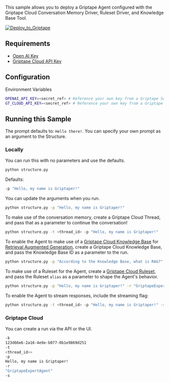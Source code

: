 This sample allows you to deploy a Griptape Agent configured with the Griptape Cloud Conversation Memory Driver, Ruleset Driver, and Knowledge Base Tool.

[![Deploy_to_Griptape](https://github.com/griptape-ai/griptape-cloud/assets/2302515/4fd57873-5c93-44a8-8fa3-ac1bf7d73bcc)](https://cloud.griptape.ai/structures/create/griptape-chat-memory-agent)

## Requirements

- [Open AI Key](https://platform.openai.com/api-keys)
- [Griptape Cloud API Key](https://cloud.griptape.ai/configuration/api-keys)

## Configuration

Environment Variables

```bash
OPENAI_API_KEY=<secret_ref> # Reference your own key from a Griptape Secret
GT_CLOUD_API_KEY=<secret_ref> # Reference your own key from a Griptape Secret
```

## Running this Sample

The prompt defaults to: `Hello there!`. You can specify your own prompt as an argument to the Structure.

### Locally

You can run this with no parameters and use the defaults.

```bash
python structure.py
```

Defaults:

```bash
-p "Hello, my name is Griptaper!"
```

You can update the arguments when you run.

```bash
python structure.py -p "Hello, my name is Griptaper!"
```

To make use of the conversation memory, create a Griptape Cloud Thread, and pass that as a parameter to continue the conversation!

```bash
python structure.py -t <thread_id> -p "Hello, my name is Griptaper!"
```

To enable the Agent to make use of a [Griptape Cloud Knowledge Base](https://docs.griptape.ai/latest/griptape-cloud/knowledge-bases/create-knowledge-base/) for [Retrieval Augmented Generation](https://docs.griptape.ai/latest/griptape-framework/engines/rag-engines/), create a Griptape Cloud Knowledge Base, and pass the Knowledge Base ID as a parameter to the run.

```bash
python structure.py -p "According to the Knowledge Base, what is RAG?" -k "123d66e6-2a16-4e9e-b077-0b1e9869d251"
```

To make use of a Ruleset for the Agent, create a [Griptape Cloud Ruleset](https://docs.griptape.ai/latest/griptape-cloud/rules/rulesets/), and pass the Ruleset `alias` as a parameter to shape the Agent's behavior.

```bash
python structure.py -p "Hello, my name is Griptaper!" -r "GriptapeExpertAgent"
```

To enable the Agent to stream responses, include the streaming flag:

```bash
python structure.py -t <thread_id> -p "Hello, my name is Griptaper!" -s
```

### Griptape Cloud

You can create a run via the API or the UI.

```bash
-k
123d66e6-2a16-4e9e-b077-0b1e9869d251
-t
<thread_id>>
-p
Hello, my name is Griptaper!
-r 
"GriptapeExpertAgent"
-s
```
